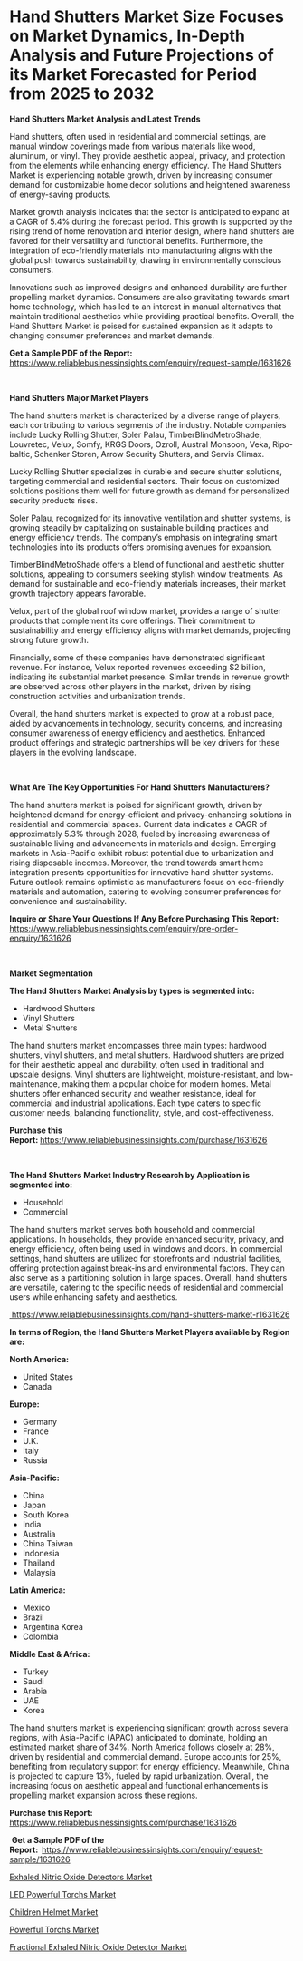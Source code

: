 <p><h1>Hand Shutters Market Size Focuses on Market Dynamics, In-Depth Analysis and Future Projections of its Market Forecasted for Period from 2025 to 2032</h1></p><p><strong>Hand Shutters Market Analysis and Latest Trends</strong></p>
<p><p>Hand shutters, often used in residential and commercial settings, are manual window coverings made from various materials like wood, aluminum, or vinyl. They provide aesthetic appeal, privacy, and protection from the elements while enhancing energy efficiency. The Hand Shutters Market is experiencing notable growth, driven by increasing consumer demand for customizable home decor solutions and heightened awareness of energy-saving products.</p><p>Market growth analysis indicates that the sector is anticipated to expand at a CAGR of 5.4% during the forecast period. This growth is supported by the rising trend of home renovation and interior design, where hand shutters are favored for their versatility and functional benefits. Furthermore, the integration of eco-friendly materials into manufacturing aligns with the global push towards sustainability, drawing in environmentally conscious consumers.</p><p>Innovations such as improved designs and enhanced durability are further propelling market dynamics. Consumers are also gravitating towards smart home technology, which has led to an interest in manual alternatives that maintain traditional aesthetics while providing practical benefits. Overall, the Hand Shutters Market is poised for sustained expansion as it adapts to changing consumer preferences and market demands.</p></p>
<p><strong>Get a Sample PDF of the Report:&nbsp;</strong> <a href="https://www.reliablebusinessinsights.com/enquiry/request-sample/1631626?utm_campaign=1117&utm_medium=2&utm_source=Github&utm_content=ia&utm_term=29032025&utm_id=hand-shutters">https://www.reliablebusinessinsights.com/enquiry/request-sample/1631626</a></p>
<p>&nbsp;</p>
<p><strong>Hand Shutters Major Market Players</strong></p>
<p><p>The hand shutters market is characterized by a diverse range of players, each contributing to various segments of the industry. Notable companies include Lucky Rolling Shutter, Soler Palau, TimberBlindMetroShade, Louvretec, Velux, Somfy, KRGS Doors, Ozroll, Austral Monsoon, Veka, Ripo-baltic, Schenker Storen, Arrow Security Shutters, and Servis Climax. </p><p>Lucky Rolling Shutter specializes in durable and secure shutter solutions, targeting commercial and residential sectors. Their focus on customized solutions positions them well for future growth as demand for personalized security products rises. </p><p>Soler Palau, recognized for its innovative ventilation and shutter systems, is growing steadily by capitalizing on sustainable building practices and energy efficiency trends. The company’s emphasis on integrating smart technologies into its products offers promising avenues for expansion.</p><p>TimberBlindMetroShade offers a blend of functional and aesthetic shutter solutions, appealing to consumers seeking stylish window treatments. As demand for sustainable and eco-friendly materials increases, their market growth trajectory appears favorable.</p><p>Velux, part of the global roof window market, provides a range of shutter products that complement its core offerings. Their commitment to sustainability and energy efficiency aligns with market demands, projecting strong future growth.</p><p>Financially, some of these companies have demonstrated significant revenue. For instance, Velux reported revenues exceeding $2 billion, indicating its substantial market presence. Similar trends in revenue growth are observed across other players in the market, driven by rising construction activities and urbanization trends.</p><p>Overall, the hand shutters market is expected to grow at a robust pace, aided by advancements in technology, security concerns, and increasing consumer awareness of energy efficiency and aesthetics. Enhanced product offerings and strategic partnerships will be key drivers for these players in the evolving landscape.</p></p>
<p>&nbsp;</p>
<p><strong>What Are The Key Opportunities For Hand Shutters Manufacturers?</strong></p>
<p><p>The hand shutters market is poised for significant growth, driven by heightened demand for energy-efficient and privacy-enhancing solutions in residential and commercial spaces. Current data indicates a CAGR of approximately 5.3% through 2028, fueled by increasing awareness of sustainable living and advancements in materials and design. Emerging markets in Asia-Pacific exhibit robust potential due to urbanization and rising disposable incomes. Moreover, the trend towards smart home integration presents opportunities for innovative hand shutter systems. Future outlook remains optimistic as manufacturers focus on eco-friendly materials and automation, catering to evolving consumer preferences for convenience and sustainability.</p></p>
<p><strong>Inquire or Share Your Questions If Any Before Purchasing This Report:</strong> <a href="https://www.reliablebusinessinsights.com/enquiry/pre-order-enquiry/1631626?utm_campaign=1117&utm_medium=2&utm_source=Github&utm_content=ia&utm_term=29032025&utm_id=hand-shutters">https://www.reliablebusinessinsights.com/enquiry/pre-order-enquiry/1631626</a></p>
<p>&nbsp;</p>
<p><strong>Market Segmentation</strong></p>
<p><strong>The Hand Shutters Market Analysis by types is segmented into:</strong></p>
<p><ul><li>Hardwood Shutters</li><li>Vinyl Shutters</li><li>Metal Shutters</li></ul></p>
<p><p>The hand shutters market encompasses three main types: hardwood shutters, vinyl shutters, and metal shutters. Hardwood shutters are prized for their aesthetic appeal and durability, often used in traditional and upscale designs. Vinyl shutters are lightweight, moisture-resistant, and low-maintenance, making them a popular choice for modern homes. Metal shutters offer enhanced security and weather resistance, ideal for commercial and industrial applications. Each type caters to specific customer needs, balancing functionality, style, and cost-effectiveness.</p></p>
<p><strong>Purchase this Report:&nbsp;</strong><a href="https://www.reliablebusinessinsights.com/purchase/1631626?utm_campaign=1117&utm_medium=2&utm_source=Github&utm_content=ia&utm_term=29032025&utm_id=hand-shutters">https://www.reliablebusinessinsights.com/purchase/1631626</a></p>
<p>&nbsp;</p>
<p><strong>The Hand Shutters Market Industry Research by Application is segmented into:</strong></p>
<p><ul><li>Household</li><li>Commercial</li></ul></p>
<p><p>The hand shutters market serves both household and commercial applications. In households, they provide enhanced security, privacy, and energy efficiency, often being used in windows and doors. In commercial settings, hand shutters are utilized for storefronts and industrial facilities, offering protection against break-ins and environmental factors. They can also serve as a partitioning solution in large spaces. Overall, hand shutters are versatile, catering to the specific needs of residential and commercial users while enhancing safety and aesthetics.</p></p>
<p><a href="https://www.reliablebusinessinsights.com/hand-shutters-market-r1631626?utm_campaign=1117&utm_medium=2&utm_source=Github&utm_content=ia&utm_term=29032025&utm_id=hand-shutters">&nbsp;https://www.reliablebusinessinsights.com/hand-shutters-market-r1631626</a></p>
<p><strong>In terms of Region, the Hand Shutters Market Players available by Region are:</strong></p>
<p>
    <p> <strong> North America: </strong>
        <ul>
            <li>United States</li>
            <li>Canada</li>
        </ul>
        </p> 
    <p> <strong> Europe: </strong>
        <ul>
            <li>Germany</li>
            <li>France</li>
            <li>U.K.</li>
            <li>Italy</li>
            <li>Russia</li>
        </ul>
        </p> 
    <p> <strong> Asia-Pacific: </strong>
        <ul>
            <li>China</li>
            <li>Japan</li>
            <li>South Korea</li>
            <li>India</li>
            <li>Australia</li>
            <li>China Taiwan</li>
            <li>Indonesia</li>
            <li>Thailand</li>
            <li>Malaysia</li>
        </ul>
        </p> 
    <p> <strong> Latin America: </strong>
        <ul>
            <li>Mexico</li>
            <li>Brazil</li>
            <li>Argentina Korea</li>
            <li>Colombia</li>
        </ul>
        </p> 
    <p> <strong> Middle East & Africa: </strong>
        <ul>
            <li>Turkey</li>
            <li>Saudi</li>
            <li>Arabia</li>
            <li>UAE</li>
            <li>Korea</li>
        </ul>
    </p>
    </p>
<p><p>The hand shutters market is experiencing significant growth across several regions, with Asia-Pacific (APAC) anticipated to dominate, holding an estimated market share of 34%. North America follows closely at 28%, driven by residential and commercial demand. Europe accounts for 25%, benefiting from regulatory support for energy efficiency. Meanwhile, China is projected to capture 13%, fueled by rapid urbanization. Overall, the increasing focus on aesthetic appeal and functional enhancements is propelling market expansion across these regions.</p></p>
<p><strong>Purchase this Report: </strong><a href="https://www.reliablebusinessinsights.com/purchase/1631626?utm_campaign=1117&utm_medium=2&utm_source=Github&utm_content=ia&utm_term=29032025&utm_id=hand-shutters">https://www.reliablebusinessinsights.com/purchase/1631626</a></p>
<p>&nbsp;<strong>Get a Sample PDF of the Report:&nbsp;&nbsp;</strong><a href="https://www.reliablebusinessinsights.com/enquiry/request-sample/1631626?utm_campaign=1117&utm_medium=2&utm_source=Github&utm_content=ia&utm_term=29032025&utm_id=hand-shutters">https://www.reliablebusinessinsights.com/enquiry/request-sample/1631626</a></p>
<p><strong></strong></p>
<p><p><a href="https://github.com/jaspartatin/Market-Research-Report-List-1/blob/main/exhaled-nitric-oxide-detectors-market.md?utm_campaign=1117&utm_medium=2&utm_source=Github&utm_content=ia&utm_term=29032025&utm_id=hand-shutters">Exhaled Nitric Oxide Detectors Market</a></p><p><a href="https://github.com/dusektwinec3/Market-Research-Report-List-1/blob/main/led-powerful-torchs-market.md?utm_campaign=1117&utm_medium=2&utm_source=Github&utm_content=ia&utm_term=29032025&utm_id=hand-shutters">LED Powerful Torchs Market</a></p><p><a href="https://github.com/jullselai/Market-Research-Report-List-1/blob/main/children-helmet-market.md?utm_campaign=1117&utm_medium=2&utm_source=Github&utm_content=ia&utm_term=29032025&utm_id=hand-shutters">Children Helmet Market</a></p><p><a href="https://github.com/luhleickov/Market-Research-Report-List-1/blob/main/powerful-torchs-market.md?utm_campaign=1117&utm_medium=2&utm_source=Github&utm_content=ia&utm_term=29032025&utm_id=hand-shutters">Powerful Torchs Market</a></p><p><a href="https://github.com/toghojbeinta/Market-Research-Report-List-1/blob/main/fractional-exhaled-nitric-oxide-detector-market.md?utm_campaign=1117&utm_medium=2&utm_source=Github&utm_content=ia&utm_term=29032025&utm_id=hand-shutters">Fractional Exhaled Nitric Oxide Detector Market</a></p></p>